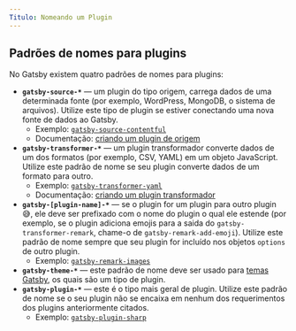 ```yaml
---
Titulo: Nomeando um Plugin
---
```


## Padrões de nomes para plugins

No Gatsby existem quatro padrões de nomes para plugins:

- **`gatsby-source-*`** — um plugin do tipo origem, carrega dados de uma determinada fonte (por exemplo, WordPress, MongoDB, o sistema de arquivos). Utilize este tipo de plugin se estiver conectando uma nova fonte de dados ao Gatsby.
  - Exemplo: [`gatsby-source-contentful`](https://github.com/gatsbyjs/gatsby/tree/master/packages/gatsby-source-contentful)
  - Documentação: [criando um plugin de origem](/docs/creating-a-source-plugin/)
- **`gatsby-transformer-*`** — um plugin transformador converte dados de um dos formatos (por exemplo, CSV, YAML) em um objeto JavaScript. Utilize este padrão de nome se seu plugin converte dados de um formato para outro.
  - Exemplo: [`gatsby-transformer-yaml`](https://github.com/gatsbyjs/gatsby/tree/master/packages/gatsby-transformer-yaml)
  - Documentação: [criando um plugin transformador](/docs/creating-a-transformer-plugin/)
- **`gatsby-[plugin-name]-*`** — se o plugin for um plugin para outro plugin 😅, ele deve ser prefixado com o nome do plugin o qual ele estende (por exemplo, se o plugin adiciona emojis para a saida do `gatsby-transformer-remark`, chame-o de `gatsby-remark-add-emoji`).   Utilize este padrão de nome sempre que seu plugin for incluído nos objetos `options` de outro plugin.
  - Exemplo: [`gatsby-remark-images`](https://github.com/gatsbyjs/gatsby/tree/master/packages/gatsby-remark-images)
- **`gatsby-theme-*`** — este padrão de nome deve ser usado para [temas Gatsby](/docs/themes/), os quais são um tipo de plugin.
- **`gatsby-plugin-*`** — este é o tipo mais geral de plugin. Utilize este padrão de nome se o seu plugin não se encaixa em nenhum dos requerimentos dos plugins anteriormente citados.
  - Exemplo: [`gatsby-plugin-sharp`](https://github.com/gatsbyjs/gatsby/tree/master/packages/gatsby-plugin-sharp)
